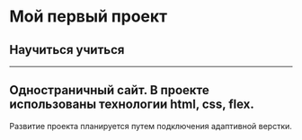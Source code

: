 # Мой первый проект

## Научиться учиться
------
Одностраничный сайт.
В проекте использованы технологии html, css, flex.
------
Развитие проекта планируется путем подключения адаптивной верстки.
